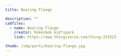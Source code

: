 ```yaml
---
title: Bearing Flange

description: ""
cadfiles:
  - name: Bearing Flange
    creator: Rokenbok kid*spark
    link: https://www.thingiverse.com/thing:323323

thumb: /img/parts/bearing-flange.jpg
---
```

